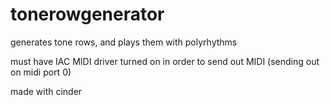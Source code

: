 tonerowgenerator
================

generates tone rows, and plays them with polyrhythms

must have IAC MIDI driver turned on in order to send out MIDI (sending out on midi port 0)

made with cinder
